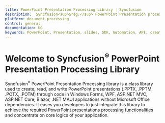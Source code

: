 ```yaml
---
title: PowerPoint Presentation Processing Library | Syncfusion
description:  Syncfusion<sup>&reg;</sup> PowerPoint Presentation processing library allows you create, read and write PowerPoint presentations through code in .NET applications without Microsoft Office dependencies.
platform: document-processing
control: general
documentation: UG
keywords: PowerPoint, Presentation, slides, SDK, Automation, API, create, read, write
---
```


# Welcome to Syncfusion<sup>&reg;</sup> PowerPoint Presentation Processing Library

Syncfusion<sup>&reg;</sup> PowerPoint Presentation Processing library is a class library used to create, read, and write PowerPoint presentations (.PPTX, .PPTM, .POTX, .POTM) through code in Windows Forms, WPF, ASP.NET MVC, ASP.NET Core, Blazor, .NET MAUI applications without Microsoft Office dependencies. It eases you developers to just integrate this library to achieve the required PowerPoint presentations processing functionalities and concentrate on core logics of your application.

